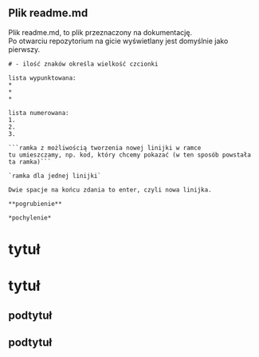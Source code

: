 ## Plik readme.md
Plik readme.md, to plik przeznaczony na dokumentację.  
Po otwarciu repozytorium na gicie wyświetlany jest domyślnie jako pierwszy. 

```
# - ilość znaków określa wielkość czcionki

lista wypunktowana:
*
*
*

lista numerowana:
1.
2.
3.

```ramka z możliwością tworzenia nowej linijki w ramce 
tu umieszczamy, np. kod, który chcemy pokazać (w ten sposób powstała ta ramka)```

`ramka dla jednej linijki`

Dwie spacje na końcu zdania to enter, czyli nowa linijka.

**pogrubienie**

*pochylenie*
```
tytuł
=====

# tytuł

podtytuł
--------

## podtytuł

